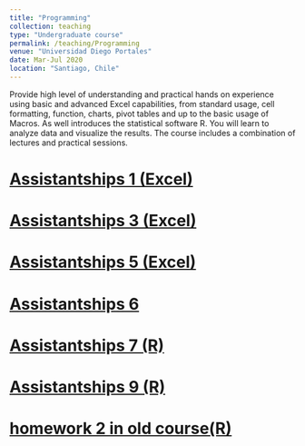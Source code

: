 ```yaml
---
title: "Programming"
collection: teaching
type: "Undergraduate course"
permalink: /teaching/Programming
venue: "Universidad Diego Portales"
date: Mar-Jul 2020
location: "Santiago, Chile"
---
```

Provide high level of understanding and practical hands on experience
using basic and advanced Excel capabilities, from standard usage, cell formatting,
function, charts, pivot tables and up to the basic usage of Macros. As well introduces the statistical software R. You will learn to analyze
data and visualize the results. The course includes a combination of lectures and practical
sessions.


[Assistantships 1 (Excel)](https://drive.google.com/file/d/1FKInrfq_VI8JEUcDV7EX9e4qVbWgTPHW/view?usp=sharing)
======

[Assistantships 3 (Excel)](https://drive.google.com/file/d/1pj4N4a5RZ6_6AvM8cY3hhtqlxnRiG6h8/view?usp=sharing)
======

[Assistantships 5 (Excel)](https://drive.google.com/file/d/1tK3QQLqgxRQqDdqYRZimK1ckIjkmj1zw/view?usp=sharing)
======

[Assistantships 6](https://drive.google.com/file/d/1vQgabBfClkFHvK9mllM3w7JzzKpLQmVX/view?usp=sharing)
======

[Assistantships 7 (R)](https://drive.google.com/file/d/1WNJk5zolTezojKpz0UTLaw1vXgCEegAb/view?usp=sharing)
======

[Assistantships 9 (R)](https://drive.google.com/file/d/10PnpaSc3bakmNJxv1TKZ0PNLOMU7AzTq/view?usp=sharing)
======

[homework 2 in old course(R)](https://drive.google.com/file/d/1R-toN426nSRkUEX8buAcBsiuKIuH3H3c/view?usp=sharing)
======
